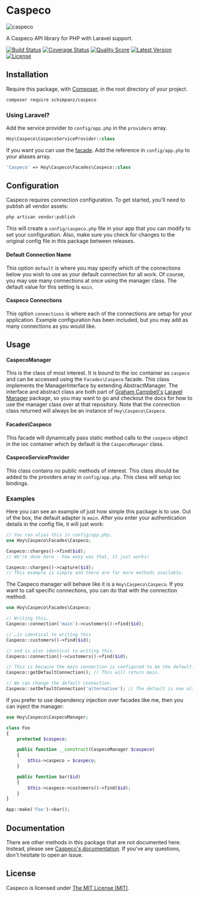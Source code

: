 # Caspeco

![caspeco](https://cloud.githubusercontent.com/assets/499192/10389414/889fba38-6e71-11e5-8620-3d2a8831dc2f.png)

A Caspeco API library for PHP with Laravel support.

[![Build Status](https://img.shields.io/travis/hoymultimedia/PHP-Caspeco/master.svg?style=flat)](https://travis-ci.org/hoymultimedia/PHP-Caspeco)
[![Coverage Status](https://img.shields.io/scrutinizer/coverage/g/hoymultimedia/PHP-Caspeco.svg?style=flat)](https://scrutinizer-ci.com/g/hoymultimedia/PHP-Caspeco/code-structure)
[![Quality Score](https://img.shields.io/scrutinizer/g/hoymultimedia/PHP-Caspeco.svg?style=flat)](https://scrutinizer-ci.com/g/hoymultimedia/PHP-Caspeco)
[![Latest Version](https://img.shields.io/github/release/hoymultimedia/PHP-Caspeco.svg?style=flat)](https://github.com/hoymultimedia/PHP-Caspeco/releases)
[![License](https://img.shields.io/packagist/l/hoy/caspeco.svg?style=flat)](https://packagist.org/packages/hoy/caspeco)

## Installation
Require this package, with [Composer](https://getcomposer.org/), in the root directory of your project.

```bash
composer require schimpanz/caspeco
```

### Using Laravel?

Add the service provider to `config/app.php` in the `providers` array.

```php
Hoy\Caspeco\CaspecoServiceProvider::class
```

If you want you can use the [facade](http://laravel.com/docs/facades). Add the reference in `config/app.php` to your aliases array.

```php
'Caspeco' => Hoy\Caspeco\Facades\Caspeco::class
```

## Configuration

Caspeco requires connection configuration. To get started, you'll need to publish all vendor assets:

```bash
php artisan vendor:publish
```

This will create a `config/caspeco.php` file in your app that you can modify to set your configuration. Also, make sure you check for changes to the original config file in this package between releases.

#### Default Connection Name

This option `default` is where you may specify which of the connections below you wish to use as your default connection for all work. Of course, you may use many connections at once using the manager class. The default value for this setting is `main`.

#### Caspeco Connections

This option `connections` is where each of the connections are setup for your application. Example configuration has been included, but you may add as many connections as you would like.

## Usage

#### CaspecoManager

This is the class of most interest. It is bound to the ioc container as `caspeco` and can be accessed using the `Facades\Caspeco` facade. This class implements the ManagerInterface by extending AbstractManager. The interface and abstract class are both part of [Graham Campbell's](https://github.com/GrahamCampbell) [Laravel Manager](https://github.com/GrahamCampbell/Laravel-Manager) package, so you may want to go and checkout the docs for how to use the manager class over at that repository. Note that the connection class returned will always be an instance of `Hoy\Caspeco\Caspeco`.

#### Facades\Caspeco

This facade will dynamically pass static method calls to the `caspeco` object in the ioc container which by default is the `CaspecoManager` class.

#### CaspecoServiceProvider

This class contains no public methods of interest. This class should be added to the providers array in `config/app.php`. This class will setup ioc bindings.

### Examples
Here you can see an example of just how simple this package is to use. Out of the box, the default adapter is `main`. After you enter your authentication details in the config file, it will just work:

```php
// You can alias this in config/app.php.
use Hoy\Caspeco\Facades\Caspeco;

Caspeco::charges()->find($id);
// We're done here - how easy was that, it just works!

Caspeco::charges()->capture($id);
// This example is simple and there are far more methods available.
```

The Caspeco manager will behave like it is a `Hoy\Caspeco\Caspeco`. If you want to call specific connections, you can do that with the connection method:

```php
use Hoy\Caspeco\Facades\Caspeco;

// Writing this…
Caspeco::connection('main')->customers()->find($id);

// …is identical to writing this
Caspeco::customers()->find($id);

// and is also identical to writing this.
Caspeco::connection()->customers()->find($id);

// This is because the main connection is configured to be the default.
Caspeco::getDefaultConnection(); // This will return main.

// We can change the default connection.
Caspeco::setDefaultConnection('alternative'); // The default is now alternative.
```

If you prefer to use dependency injection over facades like me, then you can inject the manager:

```php
use Hoy\Caspeco\CaspecoManager;

class Foo
{
	protected $caspeco;

	public function __construct(CaspecoManager $caspeco)
	{
		$this->caspeco = $caspeco;
	}

	public function bar($id)
	{
		$this->caspeco->customers()->find($id);
	}
}

App::make('Foo')->bar();
```

## Documentation
There are other methods in this package that are not documented here. Instead, please see [Caspeco's documentation](http://docs.caspecopayment.apiary.io/). If you've any questions, don't hesitate to open an issue.

## License

Caspeco is licensed under [The MIT License (MIT)](LICENSE).
